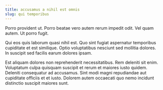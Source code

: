 ```yaml
---
title: accusamus a nihil est omnis
slug: qui temporibus
---
```


Porro provident ut. Porro beatae vero autem rerum impedit odit. Vel quam autem. Ut porro fugit.

Qui eos quis laborum quasi nihil est. Quo sint fugiat aspernatur temporibus cupiditate et est similique. Optio voluptatibus nesciunt sed mollitia dolores. In suscipit sed facilis earum dolores ipsam.

Est aliquam dolores non reprehenderit necessitatibus. Rem deleniti sit enim. Voluptatum culpa quisquam suscipit et rerum et maiores iusto quidem. Deleniti consequatur ad accusamus. Sint modi magni repudiandae aut cupiditate officiis et et iusto. Dolorem autem occaecati quo nemo incidunt distinctio suscipit maiores sunt.
